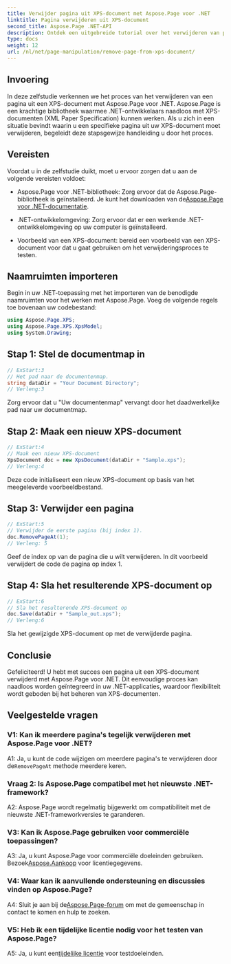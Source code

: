 ```yaml
---
title: Verwijder pagina uit XPS-document met Aspose.Page voor .NET
linktitle: Pagina verwijderen uit XPS-document
second_title: Aspose.Page .NET-API
description: Ontdek een uitgebreide tutorial over het verwijderen van pagina's uit XPS-documenten met Aspose.Page voor .NET. Leer het stapsgewijze proces, de vereisten en veelgestelde vragen voor naadloze documentmanipulatie.
type: docs
weight: 12
url: /nl/net/page-manipulation/remove-page-from-xps-document/
---
```

## Invoering

In deze zelfstudie verkennen we het proces van het verwijderen van een pagina uit een XPS-document met Aspose.Page voor .NET. Aspose.Page is een krachtige bibliotheek waarmee .NET-ontwikkelaars naadloos met XPS-documenten (XML Paper Specification) kunnen werken. Als u zich in een situatie bevindt waarin u een specifieke pagina uit uw XPS-document moet verwijderen, begeleidt deze stapsgewijze handleiding u door het proces.

## Vereisten

Voordat u in de zelfstudie duikt, moet u ervoor zorgen dat u aan de volgende vereisten voldoet:

-  Aspose.Page voor .NET-bibliotheek: Zorg ervoor dat de Aspose.Page-bibliotheek is geïnstalleerd. Je kunt het downloaden van de[Aspose.Page voor .NET-documentatie](https://reference.aspose.com/page/net/).

- .NET-ontwikkelomgeving: Zorg ervoor dat er een werkende .NET-ontwikkelomgeving op uw computer is geïnstalleerd.

- Voorbeeld van een XPS-document: bereid een voorbeeld van een XPS-document voor dat u gaat gebruiken om het verwijderingsproces te testen.

## Naamruimten importeren

Begin in uw .NET-toepassing met het importeren van de benodigde naamruimten voor het werken met Aspose.Page. Voeg de volgende regels toe bovenaan uw codebestand:

```csharp
using Aspose.Page.XPS;
using Aspose.Page.XPS.XpsModel;
using System.Drawing;
```

## Stap 1: Stel de documentmap in

```csharp
// ExStart:3
// Het pad naar de documentenmap.
string dataDir = "Your Document Directory";
// Verleng:3
```

Zorg ervoor dat u "Uw documentenmap" vervangt door het daadwerkelijke pad naar uw documentmap.

## Stap 2: Maak een nieuw XPS-document

```csharp
// ExStart:4
// Maak een nieuw XPS-document
XpsDocument doc = new XpsDocument(dataDir + "Sample.xps");
// Verleng:4
```

Deze code initialiseert een nieuw XPS-document op basis van het meegeleverde voorbeeldbestand.

## Stap 3: Verwijder een pagina

```csharp
// ExStart:5
// Verwijder de eerste pagina (bij index 1).
doc.RemovePageAt(1);
// Verleng: 5
```

Geef de index op van de pagina die u wilt verwijderen. In dit voorbeeld verwijdert de code de pagina op index 1.

## Stap 4: Sla het resulterende XPS-document op

```csharp
// ExStart:6
// Sla het resulterende XPS-document op
doc.Save(dataDir + "Sample_out.xps");
// Verleng:6
```

Sla het gewijzigde XPS-document op met de verwijderde pagina.

## Conclusie

Gefeliciteerd! U hebt met succes een pagina uit een XPS-document verwijderd met Aspose.Page voor .NET. Dit eenvoudige proces kan naadloos worden geïntegreerd in uw .NET-applicaties, waardoor flexibiliteit wordt geboden bij het beheren van XPS-documenten.

## Veelgestelde vragen

### V1: Kan ik meerdere pagina's tegelijk verwijderen met Aspose.Page voor .NET?

A1: Ja, u kunt de code wijzigen om meerdere pagina's te verwijderen door de`RemovePageAt` methode meerdere keren.

### Vraag 2: Is Aspose.Page compatibel met het nieuwste .NET-framework?

A2: Aspose.Page wordt regelmatig bijgewerkt om compatibiliteit met de nieuwste .NET-frameworkversies te garanderen.

### V3: Kan ik Aspose.Page gebruiken voor commerciële toepassingen?

 A3: Ja, u kunt Aspose.Page voor commerciële doeleinden gebruiken. Bezoek[Aspose.Aankoop](https://purchase.aspose.com/buy) voor licentiegegevens.

### V4: Waar kan ik aanvullende ondersteuning en discussies vinden op Aspose.Page?

 A4: Sluit je aan bij de[Aspose.Page-forum](https://forum.aspose.com/c/page/39) om met de gemeenschap in contact te komen en hulp te zoeken.

### V5: Heb ik een tijdelijke licentie nodig voor het testen van Aspose.Page?

 A5: Ja, u kunt een[tijdelijke licentie](https://purchase.aspose.com/temporary-license/) voor testdoeleinden.
